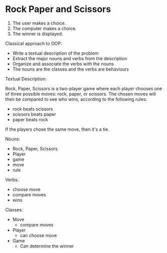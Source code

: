 # Rock Paper and Scissors

1. The user makes a choice.
2. The computer makes a choice.
3. The winner is displayed.

Classical approach to OOP:

- Write a textual description of the problem
- Extract the major nouns and verbs from the description
- Organize and associate the verbs with the nouns
- The nouns are the classes and the verbs are behaviours

Textual Description:

Rock, Paper, Scissors is a two-player game where each player chooses
one of three possible moves: rock, paper, or scissors. The chosen moves
will then be compared to see who wins, according to the following rules:

- rock beats scissors
- scissors beats paper
- paper beats rock

If the players chose the same move, then it's a tie.

Nouns:
- Rock, Paper, Scissors
- Player
- game
- move
- rule

Verbs:
- choose move
- compare moves
- wins

Classes:
- Move
  - compare moves
- Player
  - can choose move
- Game
  - Can determine the winner


